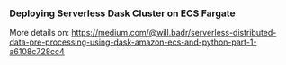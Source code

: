 ### Deploying Serverless Dask Cluster on ECS Fargate

More details on: https://medium.com/@will.badr/serverless-distributed-data-pre-processing-using-dask-amazon-ecs-and-python-part-1-a6108c728cc4
